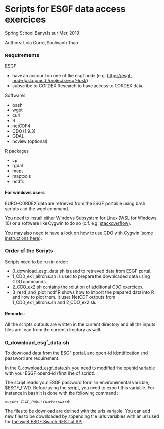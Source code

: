 # Scripts for ESGF data access exercices

Spring School Banyuls sur Mer, 2019

Authors: Lola Corre, Soulivanh Thao

### Requirements

ESGF
 - have an account on one of the esgf node (e.g. https://esgf-node.ipsl.upmc.fr/projects/esgf-ipsl/)
 - subscribe to CORDEX Research to have access to CORDEX data.


Softwares
 - bash
 - wget 
 - curl
 - R
 - netCDF4
 - CDO (1.9.3)
 - GDAL
 - ncview (optional)
 
R packages

 - sp
 - rgdal
 - maps
 - maptools
 - ncdf4
 
#### For windows users
EURO-CORDEX data are retrieved from  the ESGF portable using bash scripts and the wget command.

You need to install either Windows Subsystem for Linux (WSL for Windows 10) or a software like Cygwin to do so (c.f. e.g. [stackoverflow](https://stackoverflow.com/questions/15736898/running-a-shell-script-through-cygwin-on-windows)).

You may also need to have a look on how to use CDO with Cygwin ([some instructions here](https://www.isimip.org/protocol/isimip2b-files/cdo-help/)).

### Order of the Scripts
Scripts need to be run in order:
- 0_download_esgf_data.sh is used to retrieved data from ESGF portal.
- 1_CDO_ex1_allrcms.sh is used to prepare the downloaded data using CDO commands.
- 2_CDO_ex2.sh contains the solution of additional CDO exercices.
- 3_read_and_plot_ncdf.R shows how to import the prepared data into R and how to plot them. It uses NetCDF outputs from 1_CDO_ex1_allrcms.sh and 2_CDO_ex2.sh.

#### Remarks:
All the scripts outputs are written in the current directory and all the inputs files are read from the current directory as well.

### 0_download_esgf_data.sh
To download data from the ESGF portal, and open-id identification and password are requirement.

In the 0_download_esgf_data.sh, you need to modified the openid variable with your ESGF opend-id (first line of script).

The script reads your ESGF password form an environemental variable, $ESGF_PWD. Before using the script, you need to export 
this variable. For instance in bash it is done with the following command :

```
export ESGF_PWD="YourPassword"
```
The files to be download are defined with the urls variable.
You can add new files to be downloaded by appending the urls variables with an url used for [the wget ESGF Search RESTful API](https://earthsystemcog.org/projects/cog/esgf_search_restful_api).

